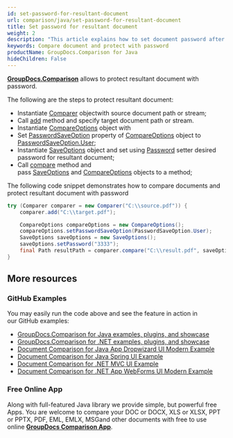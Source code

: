 ```yaml
---
id: set-password-for-resultant-document
url: comparison/java/set-password-for-resultant-document
title: Set password for resultant document
weight: 2
description: "This article explains how to set document password after files comparison within your Java applications using GroupDocs.Comparison for Java."
keywords: Compare document and protect with password
productName: GroupDocs.Comparison for Java
hideChildren: False
---
```

**[GroupDocs.Comparison](https://products.groupdocs.com/comparison/java)** allows to protect resultant document with password.

The following are the steps to protect resultant document:
*   Instantiate [Comparer](https://apireference.groupdocs.com/comparison/java/com.groupdocs.comparison/Comparer) objectwith source document path or stream;    
*   Call [add](https://apireference.groupdocs.com/comparison/java/com.groupdocs.comparison/Comparer#add(java.lang.String)) method and specify target document path or stream.    
*   Instantiate [CompareOptions](https://apireference.groupdocs.com/comparison/java/com.groupdocs.comparison.options/CompareOptions) object with 
*   Set [PasswordSaveOption](https://apireference.groupdocs.com/comparison/java/com.groupdocs.comparison.options/CompareOptions#setPasswordSaveOption(int)) property of [CompareOptions](https://apireference.groupdocs.com/comparison/java/com.groupdocs.comparison.options/CompareOptions) object to [PasswordSaveOption.User](https://apireference.groupdocs.com/comparison/java/com.groupdocs.comparison.options.enums/PasswordSaveOption#User);    
*   Instantiate [SaveOptions](https://apireference.groupdocs.com/comparison/java/com.groupdocs.comparison.options.save/SaveOptions) object and set using [Password](https://apireference.groupdocs.com/comparison/java/com.groupdocs.comparison.options.save/SaveOptions#setPassword(java.lang.String)) setter desired password for resultant document;    
*   Call [compare](https://apireference.groupdocs.com/comparison/java/com.groupdocs.comparison/Comparer#compare(java.lang.String,%20com.groupdocs.comparison.options.save.SaveOptions,%20com.groupdocs.comparison.options.CompareOptions)) method and pass [SaveOptions](https://apireference.groupdocs.com/comparison/java/com.groupdocs.comparison.options.save/SaveOptions) and [CompareOptions](https://apireference.groupdocs.com/comparison/java/com.groupdocs.comparison.options/CompareOptions) objects to a method;
    

The following code snippet demonstrates how to compare documents and protect resultant document with password

```java
try (Comparer comparer = new Comparer("C:\\source.pdf")) {
    comparer.add("C:\\target.pdf");

    CompareOptions compareOptions = new CompareOptions();
    compareOptions.setPasswordSaveOption(PasswordSaveOption.User);
    SaveOptions saveOptions = new SaveOptions();
    saveOptions.setPassword("3333");
    final Path resultPath = comparer.compare("C:\\result.pdf", saveOptions, compareOptions);
}
```

## More resources

### GitHub Examples
You may easily run the code above and see the feature in action in our GitHub examples:

*   [GroupDocs.Comparison for Java examples, plugins, and showcase](https://github.com/groupdocs-comparison/GroupDocs.Comparison-for-Java)
*   [GroupDocs.Comparison for .NET examples, plugins, and showcase](https://github.com/groupdocs-comparison/GroupDocs.Comparison-for-.NET)
*   [Document Comparison for Java App Dropwizard UI Modern Example](https://github.com/groupdocs-comparison/GroupDocs.Comparison-for-Java-Dropwizard)    
*   [Document Comparison for Java Spring UI Example](https://github.com/groupdocs-comparison/GroupDocs.Comparison-for-Java-Spring)    
*   [Document Comparison for .NET MVC UI Example](https://github.com/groupdocs-comparison/GroupDocs.Comparison-for-.NET-MVC)    
*   [Document Comparison for .NET App WebForms UI Modern Example](https://github.com/groupdocs-comparison/GroupDocs.Comparison-for-.NET-WebForms)
    

### Free Online App
Along with full-featured Java library we provide simple, but powerful free Apps.
You are welcome to compare your DOC or DOCX, XLS or XLSX, PPT or PPTX, PDF, EML, EMLX, MSGand other documents with free to use online **[GroupDocs Comparison App](https://products.groupdocs.app/comparison)**.
